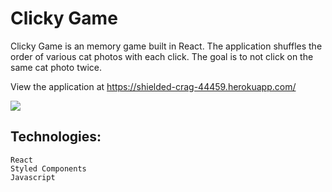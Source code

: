 # Clicky Game 

Clicky Game is an memory game built in React. The application shuffles the order of various cat photos with each click. The goal is to not click on the same cat photo twice.

View the application at https://shielded-crag-44459.herokuapp.com/

![](ClickyGame.gif) 

## Technologies:
    React 
    Styled Components
    Javascript